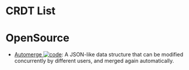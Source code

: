 # CRDT List

# OpenSource

- [Automerge ![code](https://ng-tech.icu/assets/code.svg)](https://github.com/automerge/automerge): A JSON-like data structure that can be modified concurrently by different users, and merged again automatically.
